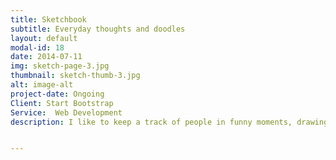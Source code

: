 ```yaml
---
title: Sketchbook
subtitle: Everyday thoughts and doodles
layout: default
modal-id: 18
date: 2014-07-11
img: sketch-page-3.jpg
thumbnail: sketch-thumb-3.jpg
alt: image-alt
project-date: Ongoing
Client: Start Bootstrap
Service:  Web Development
description: I like to keep a track of people in funny moments, drawings, doodles, patterns, plants and lingering ideas


---
```

